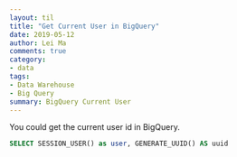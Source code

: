 ```yaml
---
layout: til
title: "Get Current User in BigQuery"
date: 2019-05-12
author: Lei Ma
comments: true
category:
- data
tags:
- Data Warehouse
- Big Query
summary: BigQuery Current User
---
```


You could get the current user id in BigQuery.

```SQL
SELECT SESSION_USER() as user, GENERATE_UUID() AS uuid
```